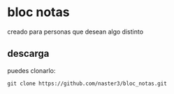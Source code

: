 # bloc notas
creado para personas que desean algo distinto

## descarga

 puedes clonarlo:
```
git clone https://github.com/naster3/bloc_notas.git
```

